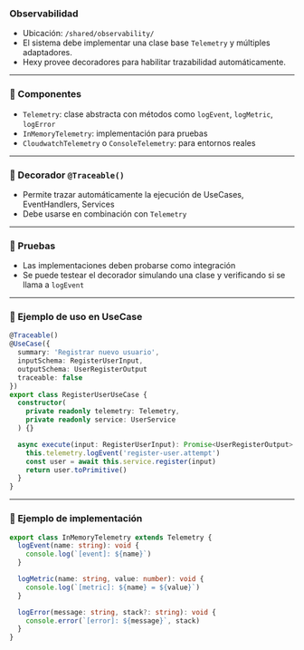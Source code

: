 ### Observabilidad

- Ubicación: `/shared/observability/`
- El sistema debe implementar una clase base `Telemetry` y múltiples adaptadores.
- Hexy provee decoradores para habilitar trazabilidad automáticamente.

---

### 🧱 Componentes

- `Telemetry`: clase abstracta con métodos como `logEvent`, `logMetric`, `logError`
- `InMemoryTelemetry`: implementación para pruebas
- `CloudwatchTelemetry` o `ConsoleTelemetry`: para entornos reales

---

### 🧩 Decorador `@Traceable()`

- Permite trazar automáticamente la ejecución de UseCases, EventHandlers, Services
- Debe usarse en combinación con `Telemetry`

---

### 🧪 Pruebas

- Las implementaciones deben probarse como integración
- Se puede testear el decorador simulando una clase y verificando si se llama a `logEvent`

---

### 🧩 Ejemplo de uso en UseCase
```ts
@Traceable()
@UseCase({
  summary: 'Registrar nuevo usuario',
  inputSchema: RegisterUserInput,
  outputSchema: UserRegisterOutput
  traceable: false
})
export class RegisterUserUseCase {
  constructor(
    private readonly telemetry: Telemetry,
    private readonly service: UserService
  ) {}

  async execute(input: RegisterUserInput): Promise<UserRegisterOutput> {
    this.telemetry.logEvent('register-user.attempt')
    const user = await this.service.register(input)
    return user.toPrimitive()
  }
}
```

---

### 🧩 Ejemplo de implementación
```ts
export class InMemoryTelemetry extends Telemetry {
  logEvent(name: string): void {
    console.log(`[event]: ${name}`)
  }

  logMetric(name: string, value: number): void {
    console.log(`[metric]: ${name} = ${value}`)
  }

  logError(message: string, stack?: string): void {
    console.error(`[error]: ${message}`, stack)
  }
}
```
